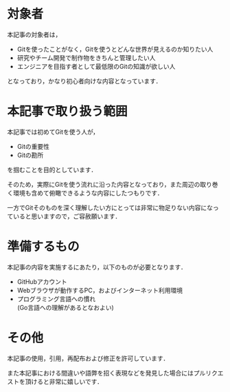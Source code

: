 # 対象者

本記事の対象者は，

- Gitを使ったことがなく，Gitを使うとどんな世界が見えるのか知りたい人
- 研究やチーム開発で制作物をきちんと管理したい人
- エンジニアを目指す者として最低限のGitの知識が欲しい人

となっており，かなり初心者向けな内容となっています．

# 本記事で取り扱う範囲

本記事では初めてGitを使う人が，

- Gitの重要性
- Gitの勘所

を掴むことを目的としています．

そのため，実際にGitを使う流れに沿った内容となっており，また周辺の取り巻く環境も含めて俯瞰できるような内容にしたつもりです．

一方でGitそのものを深く理解したい方にとっては非常に物足りない内容になっていると思いますので，ご容赦願います．

# 準備するもの

本記事の内容を実施するにあたり，以下のものが必要となります．

- GitHubアカウント
- Webブラウザが動作するPC，およびインターネット利用環境
- プログラミング言語への慣れ  
  (Go言語への理解があるとなおよい)


# その他

本記事の使用，引用，再配布および修正を許可しています．

また本記事における間違いや語弊を招く表現などを発見した場合にはプルリクエストを頂けると非常に嬉しいです．
